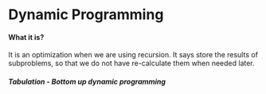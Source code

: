# Dynamic Programming

#### What it is?

It is an optimization when we are using recursion. It says store the results of subproblems, so that we do not have re-calculate them when needed later. 

##### Tabulation - Bottom up dynamic programming

